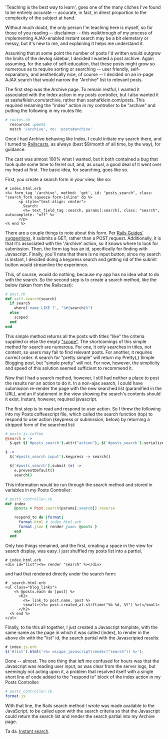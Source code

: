 'Teaching is the best way to learn', goes one of the many cliches I've found to be entirely accurate -- accurate, in fact, in direct proportion to the complexity of the subject at hand.

Without much doubt, the only person I'm teaching here is myself, so for those of you reading -- disclaimer -- this walkthrough of my process of implementing AJAX-enabled instant search may be a bit elemetary or messy, but it's new to me, and explaining it helps me understand it.

Assuming that at some point the number of posts I'd written would outgrow the limits of the devlog sidebar, I decided I wanted a post archive. Again assuming, for the sake of self-education, that these posts might grow so numerous as to require sorting or searching -- user friendly, self-expanatory, and aesthetically nice, of course -- I decided on an in-page AJAX search that would narrow the "Archive" list to relevant posts.

The first step was the Archive page. To remain restful, I wanted it associated with the Index action in my posts controller, but I also wanted it at sashafklein.com/archive, rather than sashafklein.com/posts. This required renaming the "index" action in my controller to be "archive" and putting the following in my routes file.

```ruby
# routes.rb
  resources :posts
  match '/archive', to: 'posts#archive'
```

Once I had Archive behaving like Index, I could initiate my search there, and I turned to [Railscasts](http://railscasts.com/episodes/240-search-sort-paginate-with-ajax), as always (best $9/month of all time, by the way), for guidance.

The cast was almost 100% what I wanted, but it both contained a bug that took quite some time to ferret out, and, as usual, a good deal of it went over my head at first. The basic idea, for searching, goes like so.

First, you create a search form in your view, like so:

```erb
# index.html.erb
<%= form_tag '/archive', method: 'get', id: "posts_search", class: "search_form squeeze form-inline" do %>
      <p style="text-align: center">
        Search:
        <%= text_field_tag :search, params[:search], class: "search", autocomplete: "off" %>
      </p>
<% end %>
```

There are a couple things to note about this form. Per [Rails Guides' suggestions](http://guides.rubyonrails.org/form_helpers.html#a-generic-search-form), it submits a GET, rather than a POST request. Additionally, it is that it's associated with the '/archive' action, so it knows where to look for submission. Then, the form tag has an id, specifically for finding with Javascript. Finally, you'll note that there is no input button; since my search is instant, I decided doing a keypress search and getting rid of the submit button would streamline the experience.

This, of course, would do nothing, because my app has no idea what to do with the search. So the second step is to create a search method, like the below (taken from the Railscast):

```ruby
# post.rb
def self.search(search)
  if search
    where('name LIKE ?', "%#{search}%")
  else
    scoped
  end
end
```

This simple method returns all the posts with titles "like" the criteria supplied or else the empty ["scope"](http://stackoverflow.com/questions/11900062/scoped-and-scope-in-rails). The shortcomings of this simple method for search are numerous. For one, it only searches in titles, not content, so users may fail to find relevant posts. For another, it requires correct order. A search for "pretty simple" will return my Pretty(,) Simple Blogging post, but "simple pretty" will not. For now, however, the simplicity and speed of this solution seemed sufficient to recommend it.

Now that I had a search method, however, I still had neither a place to post the results nor an action to do it. In a non-ajax search, I could have submission re-render the page with the new searched list (paramified in the URL), and an if statement in the view showing the search's contents should it exist. Instant, however, required javascript.

The first step is to read and respond to user action. So I threw the following into my Posts coffeescript file, which called the search function (top) to respond to user action (keypress or submission, below) by returning a stripped form of the searched list:

```coffeescript
# posts.js.coffee
@search = ->
  $.get $('#posts_search').attr("action"), $('#posts_search').serialize(), null, "script"

$ ->
  $('#posts_search input').keypress -> search()

  $('#posts_search').submit (e) ->
    e.preventDefault()
    search()
```

This information would be run through the search method and stored in variables in my Posts Controller:

```ruby
# posts_controller.rb
def index
    @posts = Post.search(params[:search]).reverse

    respond_to do |format|
      format.html # index.html.erb
      format.json { render json: @posts }
    end
  end
```

Only two things remained, and the first, creating a space in the view for search display, was easy. I just shuffled my posts list into a partial,

```erb
# index.html.erb
<div id="list"><%= render "search" %></div>
```

and had that rendered directly under the search form:


```erb
# _search.html.erb
<ul class="blog_links">
    <% @posts.each do |post| %>
      <h2>
        <%= link_to post.name, post %>
        <small>(<%= post.created_at.strftime("%b %d, %Y") %>)</small>
      </h2>
  <% end %>
</ul>
```

Finally, to tie this all together, I just created a Javascript template, with the same name as the page in which it was called (index), to render in the above div with the "list" id, the search partial with the Javascripted results:

```javascript
# index.js.erb
$('#list').html('<%= escape_javascript(render("search")) %>');
```

Done -- almost. The one thing that left me confused for hours was that the Javascript was reading user input, as was clear from the server logs, but seemingly not acting upon it, a problem that resolved itself with a single short line of code added to the "respond to" block of the index action in my Posts Controller:

```ruby
# posts_controller.rb
format.js
```

With that line, the Rails search method I wrote was made available to the JavaScript, to be called upon with the search criteria so that the Javascript could return the search list and render the search partial into my Archive page.

Ta da. [Instant search](http://sashafklein.com/archive).